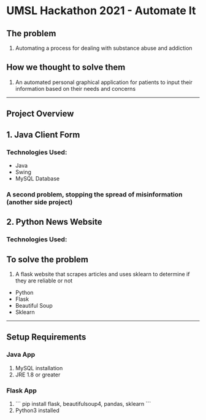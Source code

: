 # UMSL Hackathon 2021 - Automate It

## The problem
<ol>
    <li>Automating a process for dealing with substance abuse and addiction</li>
</ol>

## How we thought to solve them
<ol>
    <li>An automated personal graphical application for patients to input their information based on their needs and concerns</li>
</ol>

---

## Project Overview

## 1. Java Client Form
### Technologies Used:
<ul>
    <li>Java</li>
    <li>Swing</li>
    <li>MySQL Database</li>
</ul>



### A second problem, stopping the spread of misinformation (another side project)
## 2. Python News Website
### Technologies Used:
## To solve the problem
<ol>
    <li>A flask website that scrapes articles and uses sklearn to determine if they are reliable or not</li>
</ol>
<ul>
    <li>Python</li>
    <li>Flask</li>
    <li>Beautiful Soup</li>
    <li>Sklearn</li>
</ul>

---

## Setup Requirements
### Java App
<ol>
    <li>
    MySQL installation
    </li>
    <li>JRE 1.8 or greater</li>
</ol>

### Flask App
<ol>
    <li>
    ```
    pip install flask, beautifulsoup4, pandas, sklearn
    ```
    </li>
    <li>Python3 installed</li>
</ol>


